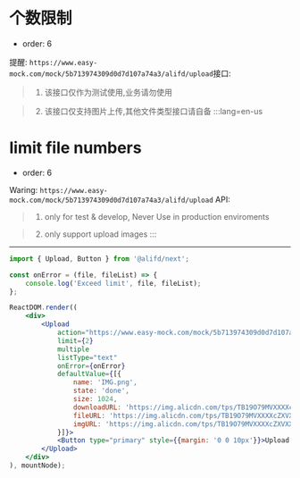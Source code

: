 # 个数限制

- order: 6

提醒: `https://www.easy-mock.com/mock/5b713974309d0d7d107a74a3/alifd/upload`接口:


> 1. 该接口仅作为测试使用,业务请勿使用

> 2. 该接口仅支持图片上传,其他文件类型接口请自备
:::lang=en-us
# limit file numbers

- order: 6

Waring: `https://www.easy-mock.com/mock/5b713974309d0d7d107a74a3/alifd/upload` API:

> 1. only for test & develop, Never Use in production enviroments

> 2. only support upload images
:::
---

````jsx
import { Upload, Button } from '@alifd/next';

const onError = (file, fileList) => {
    console.log('Exceed limit', file, fileList);
};

ReactDOM.render((
    <div>
        <Upload
            action="https://www.easy-mock.com/mock/5b713974309d0d7d107a74a3/alifd/upload"
            limit={2}
            multiple
            listType="text"
            onError={onError}
            defaultValue={[{
                name: 'IMG.png',
                state: 'done',
                size: 1024,
                downloadURL: 'https://img.alicdn.com/tps/TB19O79MVXXXXcZXVXXXXXXXXXX-1024-1024.jpg',
                fileURL: 'https://img.alicdn.com/tps/TB19O79MVXXXXcZXVXXXXXXXXXX-1024-1024.jpg',
                imgURL: 'https://img.alicdn.com/tps/TB19O79MVXXXXcZXVXXXXXXXXXX-1024-1024.jpg'
            }]}>
            <Button type="primary" style={{margin: '0 0 10px'}}>Upload File</Button>
        </Upload>
    </div>
), mountNode);

````
